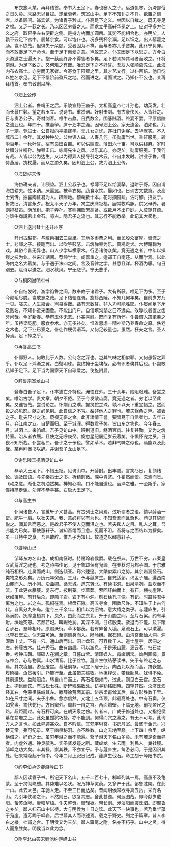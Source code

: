 <!-- { "loadSidebar": true } -->
　　布衣旅人某。再拜稽首。奉书大王足下。春也窭人之子。远道饥寒。沉洿鄙俗之日久矣。末路无以目拔。遂至衰老。筑室山中。足下不知仆之不肖。欲置之侧席。以备顾问。饰宾馆。为诸冑子矜式。仆高足下之义。尝因以自裁之。既无寻足之禄。又乏一蓺之长。乃以区区穷僻之人。而求立乎高轩华冕之上。应对乎多方仁义之府。取容乎左右便辟之侧。是持方枘而加圆凿。其势不能相合也。亦明矣。人孰不云足下宫中。鴈鷔余食。可以饱仆也。况多残杯余濿。足以饫之。出人藜藿之肠。岂不欲哉。但惧失于朵颐。受者固为不祥。而与者亦几乎吝矣。此仆宁负罪。而不敢奉足下严命也。至于足下惠爱之意。岂敢忘之。仆又因足下以思之。方今白头游遨之士遍天下。抱一蓺而终身不得售者多矣。足下若肯择其可者而收之。仆将南游。为足下致之。又何难之有哉。唯恐足下之不好耳。吾友人张顺斋先生。此海内布衣高士。亦穷而无家者。今寄食于阳翟之里。其才艺文行。过仆百倍。他日傥以姓名求见。足下不惜阶前盈尺之地。召而进之。请面试之。乃知仆不妄也。某再拜稽首。奉书致谢以辞。 

　　○泗上公传 

　　泗上公者。鲁靖王之后。乐陵宣懿王裔子。太祖高皇帝七叶孙也。幼英发。壮而长鬟广颡。望之若玉立。说诗书。重然诺。好射击剑。有古豪侠风。人皆壮之。日与贵游公子。奇材剑客。椎牛击鱻。日费数金。围碁赌酒。终宴不罢。平原信陵之流亚也。年四十。携妻孥。庐于泗本之涯。因号泗上公。家无遗金。泊如也。九子一甥。登进士。公自拟向平婚嫁毕。无儿女之忧。遂杜门谢客。去华就实。不入城市二十余年。其发种种矣。公尝语人曰。人寿几何。虽勋庸当世。乘轩服冕。转瞬百年。一秋叶耳。宿有良田百亩。可以供饘鬻。薄田六十亩。可以供线麻。岁时伏腊分甘哺孙。弹琴击缶。咏謌先生之风。以乐其心。亦足矣。勋庸服冕。于我何有哉。人皆以公为达生。又以为得异人授导引之术云。仆自束发时。讲业于鲁。得侍燕居。执杖屦。而从之游久矣。因知泗上公。故为泗上公传。 

　　○海岱耕夫传 

　　海岱耕夫者。讳颐垫。泗上公叔子也。禄薄不足以给妻孥。退畊于野。因自谓海岱耕夫。性木讷。厌嚣嚚。被草衣褐。蔬食水饮。晏如也。日诵古文数篇。及高士列传。独喜陶征君为人。辟隙地。植蘜数十本。花时摘园蔬。沽时醪。招友于。折故旧。清言永夕。祝太平天子万年。宾主庆膺祉福。居常牧鸡豚。供父母养。暑则拖杖策。荫茂树。抱子弄孙。寒则拥败絮高卧。或数月不出户庭。人莫窥其蕴。时饭牛商謌若出金石。噫古。隐君子之流也。其志行不能悉举。此记其大畧也。 

　　○泗上送吕琴士还开州序 

　　开州古赵郡。与敝邑相去三百里。其地多枣栗之利。而民殷众富厚。慷慨之士。悲謌之子。接踵而出。以吹竽鼓瑟。击筑弹琴为乐。鬪鸡走犬。六博蹋鞠为戏。其俗今昔无异也。山人少学纵横家术。行游诸傍众矣。竟无遇之者。中年以操缦之技为业。往来江湖间。荐绅学士。咸器重之。适郑王自南还。从而学焉。以此海内之名大着矣。与予遇于洙四之间。言及音律之学。甚悉且详。杯酒为驩。旬日别去。赋诗以送之。泗水秋风。宁无悲乎。宁无悲乎。 

　　○与桐冈谢明府书 

　　仆自结发时。游学驺鲁之间。数奉教于诸君子。大有所获。唯足下为多。至于今颠毛尽脱。岂敢忘之哉。足下结驷连骑。旋轸西陲。不知几何年矣。自前岁方乃一见。嗟夫。人生嘉会。岂易得哉。葢有天数耳。非人力可能胜耶。仆屡闻足下斥及贱名。不知仆近来困惫。不能出门户。自信填沟壑之日不远矣。敢辱长者置之齿牙间哉。今岁新春。恭审玉体无恙。仆甚喜慰。既而复有所怀。仆尝谓人跻耄耋之年。虽持梁龁肥。服食参术。亦无多补矣。惟省思虑一精神斯乃养寿命之原。佚老之术也。足下业巳察之。仆徒作梗偶语耳。又何足较量也。虽然。狂夫之言。圣人择焉。足下择之乎。 

　　○再答高生书 

　　仆鄙野人。何敢比于人数。公何念之深也。岂其气味之相似耶。又何愚智之异乎。仆以足下鸿渐之翼。白璧明珠。岂终掩于尘埃哉。必有识者俟其后也。仆岂敢私知于足下。足下当为国家天下自珍爱之。使旋附启。 

　　○辞鲁宗室龙山书 

　　登春白吾子足下。仆本逋亡介特也。淹恤在外。三十余年。险阻艰难。备尝之矣。唯治古学。贵文章。朝夕不倦。至于今发敝齿腐。竟无遇之者。穷老以至此矣。又谁咎哉。尝试论之。怀荆山之璞。握灵蛇之珠。孰不以天下重宝惜之。然而投之必见怒。献之必见刖。此自信之不笃。葢非他人之罪也。若夫翳桑之殍。被表之子。耻夫尺寸之功。藐视无妄之金。此非矫情干誉。要皆笃于自信者也。去年五月。弃江南之业。自楚而归。至于城濮。得数君子矣。皆山东之隽也。今年春三月。过泗上。来驺峄。吾子见访山中。班荆道旧。觞酒豆肉。往复甚勤。又为之筑特室。治从者衣屦。且使之无呼庚癸。倏忽星纪屡迁岁云暮矣。仆惧怀宠之戾。日夜不知所裁。仆尝私曰。吾子之于予也。譬如草木。若非气味之似也。焉能以及此哉。某再拜奉书以辞。并谢吾子龙山足下。 

　　○谢乐陵王携酒见访山中 

　　恭承大王足下。不惜玉趾。见访山中。开醇酎。出丰膳。言笑尽日。复领绪论。徧及国语。与先秦策士之书。析精剖微。深中肯綮。仆瞿然而悟。忽焉而觉。飞动之意。渐化之机油然矣。神知心喻。口不能自道也。丽泽之雅。一至斯乎。家僮持简走谢。勿罪不恭幸甚。右启大王足下。 

　　○与高生书 

　　仆闻诸鲁人。言蕙轩子义甚高。有古列士之风焉。过听谬者之语。馈以醇酒一罂。肥牛一肩。以壮夫遇。我、意必将以有为也。不知吾耄而且惫也。苟见其貌而悦之。闻其言而恶之。是故君子不使人见而沮之也。若夫眩人之目。乱人之耳。吾弗能为巳矣。藉使蕙轩子。诚知吾耄而且惫。见而不沮。吾将与之面结以为驩矣。虽一日特牛之享。吾弗敢辞。惟吾子为知巳。故道之以醳蕙轩子。 

　　○游峄山记 

　　邹峄东方名山也。成祖南征时。特赐玲岩侯爵。载在祭典。万世不穷。非秦皇汉武荒淫之祀也。考之诗书传记。见于鲁颂保有凫绎。在春秋时为邾子国。于尔雅纯石相积。连属而成山。侧迭倾亚。窍穴逶邃。大槩似累爪之势。其余岩洞怪石。类物之形众矣。万历元年癸酉。三月。予与蘧庐生。自兖适邹。谒孟子庙。遵西南山麓而入。历小冈。沿曲磵。循无城。迤东转北。有读书洞。出泉清冽。盈坎而不流。于此更衣膳饔。复东行。披荆蓁。步草莾。萦回纡曲而上。有石。横枕崖畔。状如覆屋。前轩后杀。即燕子岩。岩下有小洞。刻石绘孔子像。有记。时喆薛君中离为之也。岩之右。孤桐在焉。根盘石隙。高五寻余。围数尺许。不知生于上古何代。自禹分九州岛。迨今三千余年。相传以为旧物。意大椿之类乎。与蘧庐生。引觞满酌。抚摩盘桓其下。良久。由此而之东北。升于山腹之间。至片石梁。约有半射。块峗突怒。若颓若圯。睥睨绝涧。其深不测。目眩股栗。欲退而不能。及下踰百步石。羣峰相环。原隰沃衍。草木郁茂。若有庐舍人境。泉流石上。可以漱濯。北望石壁立。似无路可通。至则侧身而入。陟岭砠。据石磴。由清宫至仙人洞。洞深数十丈。下有一穴。通山后而出。洞上盘石。可容数千人。道士屋宇。居洞之左。苍藤古木。佳卉秀石。曲有幽趣。可以游息。于是采山蔬。烹云茗。扫石焚香。考钟击磬。謌硕人在涧之章。日暮山紫。清晖娱人。霞巘烟峦。灿列画幛。景与神会。心与物冥。山水清音。比于丝竹。蘧庐生欲结茅读书。矢予有终老之志焉。其次凌晨。游至废宫。基址俱存。可宜卜居于此。向西北以渐而高。跻嵚崟。履碕礒。鱼贯猨引。乃能行至。此虽猎夫樵牧。地担释负。攀缘肋息。犹惧不免。其前道狭。益险阻绝。转自山口而上。两石相抱如门。过此。则见白云宫。坐石上。掬泉而饮。有古松七株。断碑残碣数处。访寻勒铭旧畤。四望苍然。汶济洙泗经其右。龟蒙徂徕峙其左。滕薛徐荒面其前。岱宗梁甫耸其后。四方形胜数千里。如在尺寸之间。夫子小鲁。愈亦信然。又北上五华顶。此最高处也。中有石窦。仅如瓮盎。匍伏蛇行。方出窦外。周若一亩之宫。两面峭壁。下临无地。前视盈尺之路。超距而过。有石枰可奕。在朝天泉之傍。传者曰。广成子修道处也。又指纪侯墓在崭岩之上。此处虽猨狖巧捷。亦不能到。何得而穴之墓之。有无不可考。此询方人之言也。如此异迹甚众。自不暇信。其梵宇琳宫。书房丹室。最盛于金元。兴替无常。弗可纪录。至于幽泉秘洞。亦不胜数。山之去地至巅。上下四十余里。纵横倍之。好奇之士。虽穷年游之而不能遍。繄予游天下名山多矣。未有若是奇而异者。内虚外通。钟灵毓秀。实圣贤发迹之所。藏蛟龙。生云雨。利民人。奠社稷。邹峄之功大矣。丰其禄。崇其秩。不亦宜乎。予与蘧庐生。每游必问。于是因识其处。归来常隐起于胷中。今年二月上祀日记成。蘧庐生伐石。命工刻于峄阳书院。 

　　○约李伯承少卿游峄由书 

　　鄙人因读管子书。所记天下名山。五千二百七十。邾峄列其一焉。高虽不及龟蒙。至于灵彻峗磈。其势难以名状。况乃神草灵药。又多产于此。邹鲁胜槩。在此一山。此去大邑。车驰人走。不至三日而达矣。昔闻明侯常欲寻真五岳。采秀名山。为引年佚老之计。不然则巳。欲复其志。舍此甚迩。何远图哉。即今献岁载阳。蛰苏鱼陟。赍粮挈榼。仆夫整贺。飘轻裾。带长剑。涉汶阳而渡洙泗。即邹鲁之乡矣。鄙人扫石山中以待。大与明侯为十日之饮。此天下一快事也。若乃垂华藻于凫崖。遗芳躅于峄岩。后世慕其人而称述焉。载之于野史。列之于篇章。昔人李白之楼。杜甫之台。于明侯又为三矣。鄙人骥尾之附。名亦不朽乎。山中之灵。得人而愈胜矣。明侯当以此为念。 

　　○附李北由答宋鹅池约游峄山书 

